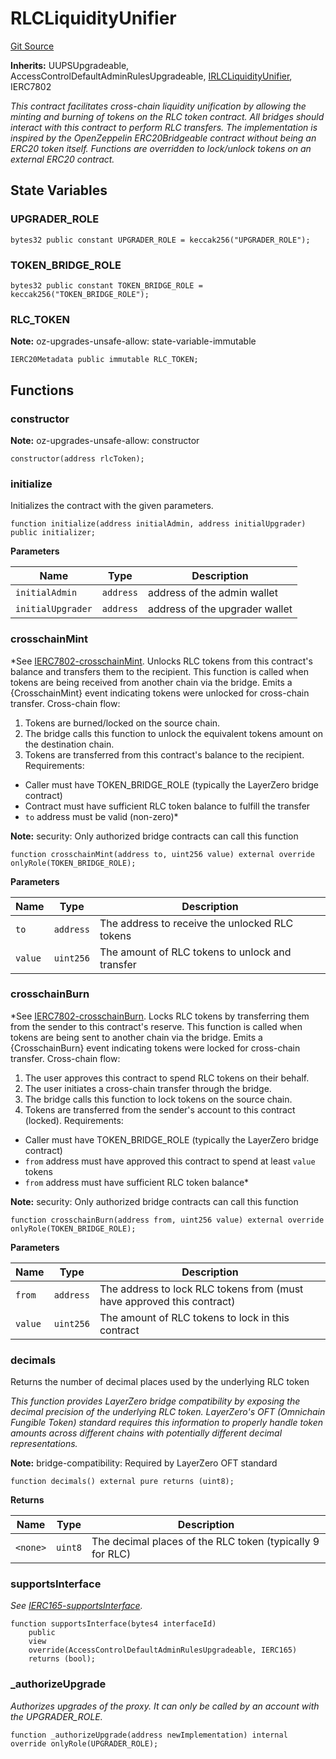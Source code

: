 # RLCLiquidityUnifier
[Git Source](https://github.com/iExecBlockchainComputing/rlc-multichain/blob/e45e89d2b74018386866544b530e980898300784/src/RLCLiquidityUnifier.sol)

**Inherits:**
UUPSUpgradeable, AccessControlDefaultAdminRulesUpgradeable, [IRLCLiquidityUnifier](/src/interfaces/IRLCLiquidityUnifier.sol/interface.IRLCLiquidityUnifier.md), IERC7802

*This contract facilitates cross-chain liquidity unification by allowing
the minting and burning of tokens on the RLC token contract. All bridges
should interact with this contract to perform RLC transfers.
The implementation is inspired by the OpenZeppelin ERC20Bridgeable contract
without being an ERC20 token itself. Functions are overridden to lock/unlock
tokens on an external ERC20 contract.*


## State Variables
### UPGRADER_ROLE

```solidity
bytes32 public constant UPGRADER_ROLE = keccak256("UPGRADER_ROLE");
```


### TOKEN_BRIDGE_ROLE

```solidity
bytes32 public constant TOKEN_BRIDGE_ROLE = keccak256("TOKEN_BRIDGE_ROLE");
```


### RLC_TOKEN
**Note:**
oz-upgrades-unsafe-allow: state-variable-immutable


```solidity
IERC20Metadata public immutable RLC_TOKEN;
```


## Functions
### constructor

**Note:**
oz-upgrades-unsafe-allow: constructor


```solidity
constructor(address rlcToken);
```

### initialize

Initializes the contract with the given parameters.


```solidity
function initialize(address initialAdmin, address initialUpgrader) public initializer;
```
**Parameters**

|Name|Type|Description|
|----|----|-----------|
|`initialAdmin`|`address`|address of the admin wallet|
|`initialUpgrader`|`address`|address of the upgrader wallet|


### crosschainMint

*See [IERC7802-crosschainMint](/lib/openzeppelin-contracts/contracts/token/ERC20/extensions/draft-ERC20Bridgeable.sol/abstract.ERC20Bridgeable.md#crosschainmint).
Unlocks RLC tokens from this contract's balance and transfers them to the recipient.
This function is called when tokens are being received from another chain via the bridge.
Emits a {CrosschainMint} event indicating tokens were unlocked for cross-chain transfer.
Cross-chain flow:
1. Tokens are burned/locked on the source chain.
2. The bridge calls this function to unlock the equivalent tokens amount on the destination chain.
3. Tokens are transferred from this contract's balance to the recipient.
Requirements:
- Caller must have TOKEN_BRIDGE_ROLE (typically the LayerZero bridge contract)
- Contract must have sufficient RLC token balance to fulfill the transfer
- `to` address must be valid (non-zero)*

**Note:**
security: Only authorized bridge contracts can call this function


```solidity
function crosschainMint(address to, uint256 value) external override onlyRole(TOKEN_BRIDGE_ROLE);
```
**Parameters**

|Name|Type|Description|
|----|----|-----------|
|`to`|`address`|The address to receive the unlocked RLC tokens|
|`value`|`uint256`|The amount of RLC tokens to unlock and transfer|


### crosschainBurn

*See [IERC7802-crosschainBurn](/lib/openzeppelin-contracts/contracts/token/ERC20/extensions/draft-ERC20Bridgeable.sol/abstract.ERC20Bridgeable.md#crosschainburn).
Locks RLC tokens by transferring them from the sender to this contract's reserve.
This function is called when tokens are being sent to another chain via the bridge.
Emits a {CrosschainBurn} event indicating tokens were locked for cross-chain transfer.
Cross-chain flow:
1. The user approves this contract to spend RLC tokens on their behalf.
2. The user initiates a cross-chain transfer through the bridge.
3. The bridge calls this function to lock tokens on the source chain.
4. Tokens are transferred from the sender's account to this contract (locked).
Requirements:
- Caller must have TOKEN_BRIDGE_ROLE (typically the LayerZero bridge contract)
- `from` address must have approved this contract to spend at least `value` tokens
- `from` address must have sufficient RLC token balance*

**Note:**
security: Only authorized bridge contracts can call this function


```solidity
function crosschainBurn(address from, uint256 value) external override onlyRole(TOKEN_BRIDGE_ROLE);
```
**Parameters**

|Name|Type|Description|
|----|----|-----------|
|`from`|`address`|The address to lock RLC tokens from (must have approved this contract)|
|`value`|`uint256`|The amount of RLC tokens to lock in this contract|


### decimals

Returns the number of decimal places used by the underlying RLC token

*This function provides LayerZero bridge compatibility by exposing the decimal
precision of the underlying RLC token. LayerZero's OFT (Omnichain Fungible Token)
standard requires this information to properly handle token amounts across different
chains with potentially different decimal representations.*

**Note:**
bridge-compatibility: Required by LayerZero OFT standard


```solidity
function decimals() external pure returns (uint8);
```
**Returns**

|Name|Type|Description|
|----|----|-----------|
|`<none>`|`uint8`|The decimal places of the RLC token (typically 9 for RLC)|


### supportsInterface

*See [IERC165-supportsInterface](/src/RLCCrosschainToken.sol/contract.RLCCrosschainToken.md#supportsinterface).*


```solidity
function supportsInterface(bytes4 interfaceId)
    public
    view
    override(AccessControlDefaultAdminRulesUpgradeable, IERC165)
    returns (bool);
```

### _authorizeUpgrade

*Authorizes upgrades of the proxy. It can only be called by
an account with the UPGRADER_ROLE.*


```solidity
function _authorizeUpgrade(address newImplementation) internal override onlyRole(UPGRADER_ROLE);
```

